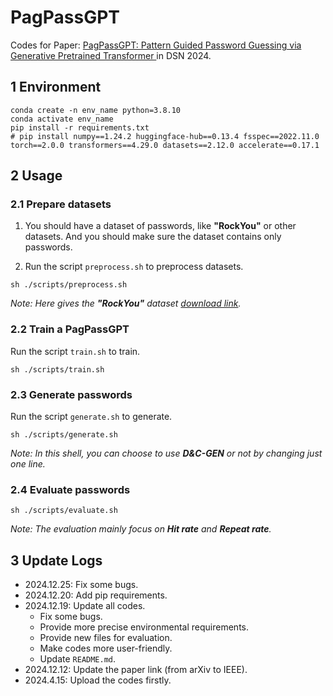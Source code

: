# PagPassGPT

Codes for Paper: [PagPassGPT: Pattern Guided Password Guessing via Generative Pretrained Transformer
](https://www.computer.org/csdl/proceedings-article/dsn/2024/410500a429/1ZPxTMt2ao8) in DSN 2024.

## 1 Environment

```shell
conda create -n env_name python=3.8.10
conda activate env_name
pip install -r requirements.txt
# pip install numpy==1.24.2 huggingface-hub==0.13.4 fsspec==2022.11.0 torch==2.0.0 transformers==4.29.0 datasets==2.12.0 accelerate==0.17.1
```


## 2 Usage

### 2.1 Prepare datasets

1. You should have a dataset of passwords, like **"RockYou"** or other datasets. And you should make sure the dataset contains only passwords.

2. Run the script `preprocess.sh` to preprocess datasets.
```shell
sh ./scripts/preprocess.sh
```

*Note: Here gives the **"RockYou"** dataset [download link](https://www.google.com/url?sa=i&url=https%3A%2F%2Fgithub.com%2Fbrannondorsey%2Fnaive-hashcat%2Freleases%2Fdownload%2Fdata%2Frockyou.txt&psig=AOvVaw3rovncwk_ZO-AVgMK56N5-&ust=1734701481601000&source=images&cd=vfe&opi=89978449&ved=0CAYQrpoMahcKEwiwiazf-LOKAxUAAAAAHQAAAAAQBA).*


### 2.2 Train a PagPassGPT

Run the script `train.sh` to train.
```shell
sh ./scripts/train.sh
```

### 2.3 Generate passwords
Run the script `generate.sh` to generate.

```shell
sh ./scripts/generate.sh
```

*Note: In this shell, you can choose to use **D\&C-GEN** or not by changing just one line.*

### 2.4 Evaluate passwords

```shell
sh ./scripts/evaluate.sh
```
*Note: The evaluation mainly focus on **Hit rate** and **Repeat rate**.*

## 3 Update Logs

+ 2024.12.25: Fix some bugs.
+ 2024.12.20: Add pip requirements.
+ 2024.12.19: Update all codes.
  + Fix some bugs.
  + Provide more precise environmental requirements.
  + Provide new files for evaluation.
  + Make codes more user-friendly. 
  + Update `README.md`.
+ 2024.12.12: Update the paper link (from arXiv to IEEE).
+ 2024.4.15: Upload the codes firstly.
